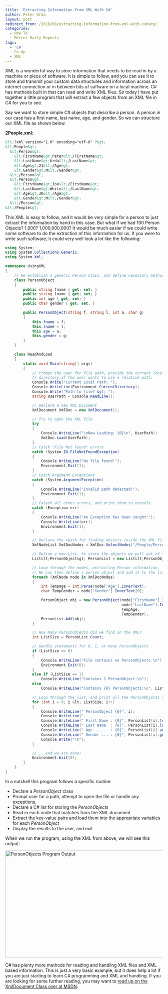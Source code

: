```yaml
---
title: 'Extracting Information From XML With C#'
author: Peter Urda
layout: post
redirect_from: /2010/08/extracting-information-from-xml-with-csharp/
categories:
  - How To
  - Mercer Daily Reports
tags:
  - 'C#'
  - Co-Op
  - XML
---
```

XML is a wonderful way to store information that needs to be read in by a machine or piece of software. It is simple to follow, and you can use it to store and transmit your custom data structures and information across an internet connection or in between bits of software on a local machine. C# has methods built in that can read and write XML files. So today I have put together a little program that will extract a few objects from an XML file in C# for you to see.

Say we want to store simple C# objects that describe a person. A person in our case has a first name, last name, age, and gender. So we can structure our XML file as shown below.

**2People.xml:**

```xml
&lt;?xml version="1.0" encoding="utf-8" ?&gt;
&lt;People&gt;
  &lt;Person&gt;
    &lt;FirstName&gt;Peter&lt;/FirstName&gt;
    &lt;LastName&gt;Urda&lt;/LastName&gt;
    &lt;Age&gt;21&lt;/Age&gt;
    &lt;Gender&gt;M&lt;/Gender&gt;
  &lt;/Person&gt;
  &lt;Person&gt;
    &lt;FirstName&gt;Joe&lt;/FirstName&gt;
    &lt;LastName&gt;White&lt;/LastName&gt;
    &lt;Age&gt;30&lt;/Age&gt;
    &lt;Gender&gt;M&lt;/Gender&gt;
  &lt;/Person&gt;
&lt;/People&gt;
```

This XML is easy to follow, and it would be very simple for a person to just extract the information by hand in this case. But what if we had 100 Person Objects? 1,000? 1,000,000,000? It would be much easier if we could write some software to do the extraction of this information for us. If you were to write such software, it could very well look a lot like the following:

```csharp
using System;
using System.Collections.Generic;
using System.Xml;

namespace UsingXML
{
    // We establish a generic Person Class, and define necessary methods
    class PersonObject
    {
        public string fname { get; set; }
        public string lname { get; set; }
        public int age { get; set; }
        public char gender { get; set; }

        public PersonObject(string f, string l, int a, char g)
        {
            this.fname = f;
            this.lname = l;
            this.age = a;
            this.gender = g;
        }
    }

    class ReadAndLoad
    {
        static void Main(string[] args)
        {
            // Prompt the user for file path, provide the current local
            // directory if the user wants to use a relative path.
            Console.Write("Current Local Path: ");
            Console.WriteLine(Environment.CurrentDirectory);
            Console.Write("Path to file? &gt; ");
            string UserPath = Console.ReadLine();

            // Declare a new XML Document
            XmlDocument XmlDoc = new XmlDocument();

            // Try to open the XML file
            try
            {
                Console.WriteLine("\nNow Loading: {0}\n", UserPath);
                XmlDoc.Load(UserPath);
            }
            // Catch "File Not Found" errors
            catch (System.IO.FileNotFoundException)
            {
                Console.WriteLine("No file found!");
                Environment.Exit(1);
            }
            // Catch Argument Exceptions
            catch (System.ArgumentException)
            {
                Console.WriteLine("Invalid path detected!");
                Environment.Exit(1);
            }
            // Catach all other errors, and print them to console.
            catch (Exception err)
            {
                Console.WriteLine("An Exception has been caught:");
                Console.WriteLine(err);
                Environment.Exit(1);
            }

            // Declare the xpath for finding objects inside the XML file
            XmlNodeList XmlDocNodes = XmlDoc.SelectNodes("/People/Person");

            // Define a new List, to store the objects we pull out of the XML
            List&lt;PersonObject&gt; PersonList = new List&lt;PersonObject&gt;();

            // Loop through the nodes, extracting Person information.
            // We can then define a person object and add it to the list.
            foreach (XmlNode node in XmlDocNodes)
            {
                int TempAge = int.Parse(node["Age"].InnerText);
                char TempGender = node["Gender"].InnerText[0];

                PersonObject obj = new PersonObject(node["FirstName"].InnerText,
                                                    node["LastName"].InnerText,
                                                    TempAge,
                                                    TempGender);
                PersonList.Add(obj);
            }

            // How many PersonObjects did we find in the XML?
            int ListSize = PersonList.Count;

            // Handle statements for 0, 1, or many PersonObjects
            if (ListSize == 0)
            {
                Console.WriteLine("File contains no PersonObjects.\n");
                Environment.Exit(0);
            }
            else if (ListSize == 1)
                Console.WriteLine("Contains 1 PersonObject:\n");
            else
                Console.WriteLine("Contains {0} PersonObjects:\n", ListSize);

            // Loop through the list, and print all the PersonObjects to screen
            for (int i = 0; i &lt; ListSize; i++)
            {
                Console.WriteLine(" PersonObject {0}", i);
                Console.WriteLine("------------------------------------------");
                Console.WriteLine(" First Name : {0}", PersonList[i].fname);
                Console.WriteLine(" Last Name  : {0}", PersonList[i].lname);
                Console.WriteLine(" Age ...... : {0}", PersonList[i].age);
                Console.WriteLine(" Gender ... : {0}", PersonList[i].gender);
                Console.Write("\n");
            }

            // ...and we are done!
            Environment.Exit(0);
        }
    }
}
```

In a nutshell this program follows a specific routine:

  * Declare a *PersonObject* class
  * Prompt user for a path, attempt to open the file or handle any exceptions.
  * Declare a C# list for storing the *PersonObjects*
  * Read in each node that matches from the XML document
  * Extract the key-value pairs and load them into the appropriate variables for each *PersonObject*
  * Display the results to the user, and exit

When we run the program, using the XML from above, we will see this output:

<img src="http://www.peter-urda.com/wp/wp-content/uploads/2010/08/runningApplication.png" alt="PersonObjects Program Output" title="PersonObjects Program Output" width="677" height="342" class="aligncenter size-full wp-image-437" />

C# has plenty more methods for reading and handling XML files and XML based information. This is just a very basic example, but it does help a lot if you are just starting to learn C# programming and XML and handling. If you are looking for some further reading, you may want to <a href="http://msdn.microsoft.com/en-us/library/system.xml.xmldocument.aspx" class="external external_icon" target="_blank">read up on the XmlDocument Class over at MSDN</a>.

